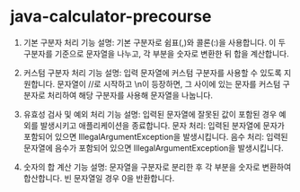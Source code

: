 # java-calculator-precourse

1. 기본 구분자 처리
   기능 설명: 기본 구분자로 쉼표(,)와 콜론(:)을 사용합니다. 이 두 구분자를 기준으로 문자열을 나누고, 각 부분을 숫자로 변환한 뒤 합을 계산합니다.

2. 커스텀 구분자 처리
   기능 설명: 입력 문자열에 커스텀 구분자를 사용할 수 있도록 지원합니다. 문자열이 //로 시작하고 \n이 등장하면, 그 사이에 있는 문자를 커스텀 구분자로 처리하여 해당 구분자를 사용해 문자열을 나눕니다.

3. 유효성 검사 및 예외 처리
   기능 설명: 입력된 문자열에 잘못된 값이 포함된 경우 예외를 발생시키고 애플리케이션을 종료합니다.
   문자 처리: 입력된 분자열에 문자가 포함되어 있으면 IllegalArgumentException을 발생시킵니다.
   음수 처리: 입력된 문자열에 음수가 포함되어 있으면 IllegalArgumentException을 발생시킵니다. 

4. 숫자의 합 계산
   기능 설명: 문자열을 구분자로 분리한 후 각 부분을 숫자로 변환하여 합산합니다. 빈 문자열일 경우 0을 반환합니다.

    

   